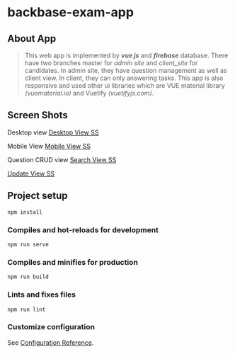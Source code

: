 # backbase-exam-app

## About App

> This web app is implemented by ***vue js*** and ***firebase*** database. There have two branches master for *admin site* and *client_site* for candidates. In admin site, they have question management as well as client view. In client, they can only answering tasks. This app is also responsive and used other ui libraries which are VUE material library *(vuematerial.io)* and Vuetify *(vuetifyjs.com)*.

## Screen Shots
Desktop view
[Desktop View SS](https://github.com/mtstorehub/backbase-exam-app/blob/master/screenshots/desktop.PNG)

Mobile View
[Mobile View SS](https://github.com/mtstorehub/backbase-exam-app/blob/master/screenshots/mobile.PNG)

Question CRUD view
[Search View SS](https://github.com/mtstorehub/backbase-exam-app/blob/master/screenshots/admin_1.png)

[Update View SS](https://github.com/mtstorehub/backbase-exam-app/blob/master/screenshots/admin_2.png)



## Project setup
```
npm install
```

### Compiles and hot-reloads for development
```
npm run serve
```

### Compiles and minifies for production
```
npm run build
```

### Lints and fixes files
```
npm run lint
```

### Customize configuration
See [Configuration Reference](https://cli.vuejs.org/config/).

